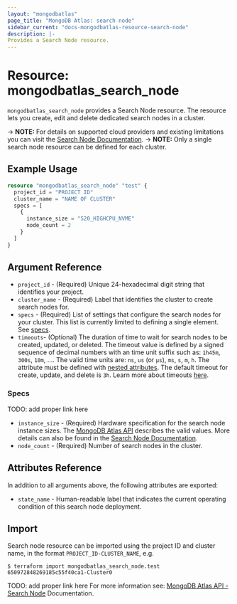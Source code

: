 ```yaml
---
layout: "mongodbatlas"
page_title: "MongoDB Atlas: search node"
sidebar_current: "docs-mongodbatlas-resource-search-node"
description: |-
Provides a Search Node resource.
---
```


# Resource: mongodbatlas_search_node

`mongodbatlas_search_node` provides a Search Node resource. The resource lets you create, edit and delete dedicated search nodes in a cluster.

-> **NOTE:** For details on supported cloud providers and existing limitations you can visit the [Search Node Documentation](https://www.mongodb.com/docs/atlas/cluster-config/multi-cloud-distribution/#search-nodes-for-workload-isolation).
-> **NOTE:** Only a single search node resource can be defined for each cluster.


## Example Usage

```terraform
resource "mongodbatlas_search_node" "test" {
  project_id = "PROJECT ID"
  cluster_name = "NAME OF CLUSTER"
  specs = [
    {
      instance_size = "S20_HIGHCPU_NVME"
      node_count = 2
    }
  ]
}
```

## Argument Reference

* `project_id` - (Required) Unique 24-hexadecimal digit string that identifies your project.
* `cluster_name` - (Required) Label that identifies the cluster to create search nodes for.
* `specs` - (Required) List of settings that configure the search nodes for your cluster. This list is currently limited to defining a single element. See [specs](#specs).
* `timeouts`- (Optional) The duration of time to wait for search nodes to be created, updated, or deleted. The timeout value is defined by a signed sequence of decimal numbers with an time unit suffix such as: `1h45m`, `300s`, `10m`, .... The valid time units are:  `ns`, `us` (or `µs`), `ms`, `s`, `m`, `h`. The attribute must be defined with [nested attributes](https://developer.hashicorp.com/terraform/plugin/framework/resources/timeouts#attribute). The default timeout for create, update, and delete is `3h`. Learn more about timeouts [here](https://developer.hashicorp.com/terraform/plugin/framework/resources/timeouts).

### Specs

TODO: add proper link here
* `instance_size` - (Required) Hardware specification for the search node instance sizes. The [MongoDB Atlas API](https://docs.atlas.mongodb.com/reference/api/) describes the valid values. More details can also be found in the [Search Node Documentation](https://www.mongodb.com/docs/atlas/cluster-config/multi-cloud-distribution/#search-tier).
* `node_count` - (Required) Number of search nodes in the cluster.

## Attributes Reference

In addition to all arguments above, the following attributes are exported:

* `state_name` - Human-readable label that indicates the current operating condition of this search node deployment.

## Import

Search node resource can be imported using the project ID and cluster name, in the format `PROJECT_ID-CLUSTER_NAME`, e.g.

```
$ terraform import mongodbatlas_search_node.test 650972848269185c55f40ca1-Cluster0
```
TODO: add proper link here
For more information see: [MongoDB Atlas API - Search Node](https://docs.atlas.mongodb.com/reference/api/) Documentation.
